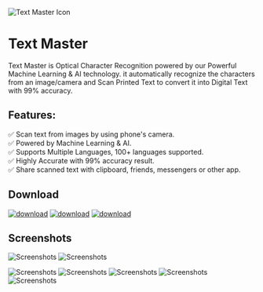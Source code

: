 ![Text Master Icon](https://deveshrx.github.io/Text-Master-OCR/pics/Play-Store-GraphicsSS-1.png)

# Text Master

Text Master is Optical Character Recognition powered by our Powerful Machine Learning & AI technology. 
it automatically recognize the characters from an image/camera and Scan Printed Text to convert it into Digital Text with 99% accuracy.

## Features:
✅ Scan text from images by using phone's camera.<br/>
✅ Powered by Machine Learning & AI.<br/>
✅ Supports Multiple Languages, 100+ languages supported.<br/>
✅ Highly Accurate with 99% accuracy result.<br/>
✅ Share scanned text with clipboard, friends, messengers or other app.<br/>

## Download 
[![download](https://deveshrx.github.io/Text-Master-OCR/pics/google-play-badge.png)](https://play.google.com/store/apps/details?id=devesh.app.ocr)
[![download](https://deveshrx.github.io/Text-Master-OCR/pics/galaxy_store.png)](https://galaxy.store/tmocr)
[![download](https://deveshrx.github.io/Text-Master-OCR/pics/amazon_app_store.png)](https://www.amazon.com/gp/product/B0BB3BJ75K)


## Screenshots

![Screenshots](https://deveshrx.github.io/Text-Master-OCR/pics/Play-Store-GraphicsSS-6.png)
![Screenshots](https://deveshrx.github.io/Text-Master-OCR/pics/Play-Store-GraphicsSS-7.png)

![Screenshots](https://deveshrx.github.io/Text-Master-OCR/pics/Play-Store-GraphicsSS-2.png)
![Screenshots](https://deveshrx.github.io/Text-Master-OCR/pics/Play-Store-GraphicsSS-3.png)
![Screenshots](https://deveshrx.github.io/Text-Master-OCR/pics/Play-Store-GraphicsSS-4.png)
![Screenshots](https://deveshrx.github.io/Text-Master-OCR/pics/Play-Store-GraphicsSS-5.png)
![Screenshots](https://deveshrx.github.io/Text-Master-OCR/pics/Play-Store-GraphicsSS-1.png)



